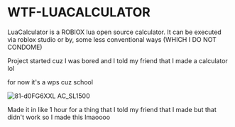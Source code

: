 # WTF-LUACALCULATOR
LuaCalculator is a ROBlOX lua open source calculator. It can be executed via roblox studio or by, some less conventional ways (WHICH I DO NOT CONDOME)

Project started cuz I was bored and I told my friend that I made a calculator lol

for now it's a wps cuz school

![81-d0FG6XXL _AC_SL1500_](https://user-images.githubusercontent.com/102983952/189949568-288f39e3-fa78-4c74-b1c0-2897bc4a78d3.jpg)

Made it in like 1 hour for a thing that I told my friend that I made but that didn't work so I made this lmaoooo
